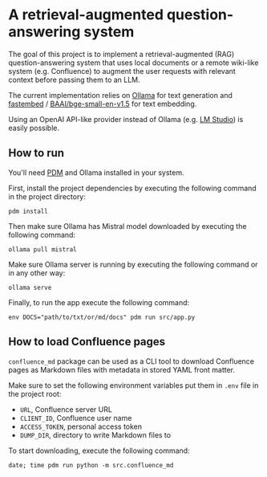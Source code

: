 # A retrieval-augmented question-answering system

The goal of this project is to implement a retrieval-augmented (RAG) question-answering system that uses local documents or a remote wiki-like system (e.g. Confluence) to augment the user requests with relevant context before passing them to an LLM.

The current implementation relies on [Ollama](https://github.com/jmorganca/ollama) for text generation and [fastembed](https://github.com/qdrant/fastembed) / [BAAI/bge-small-en-v1.5](https://huggingface.co/BAAI/bge-small-en-v1.5) for text embedding.

Using an OpenAI API-like provider instead of Ollama (e.g. [LM Studio](https://lmstudio.ai/)) is easily possible.

## How to run

You'll need [PDM](https://github.com/pdm-project/pdm) and Ollama installed in your system.

First, install the project dependencies by executing the following command in the project directory:

```
pdm install
```

Then make sure Ollama has Mistral model downloaded by executing the following command:

```
ollama pull mistral
```

Make sure Ollama server is running by executing the following command or in any other way:

```
ollama serve
```

Finally, to run the app execute the following command:

```
env DOCS="path/to/txt/or/md/docs" pdm run src/app.py
```

## How to load Confluence pages

`confluence_md` package can be used as a CLI tool to download Confluence pages as Markdown files with metadata in stored YAML front matter.

Make sure to set the following environment variables put them in `.env` file in the project root:

- `URL`, Confluence server URL
- `CLIENT_ID`, Confluence user name
- `ACCESS_TOKEN`, personal access token
- `DUMP_DIR`, directory to write Markdown files to

To start downloading, execute the following command:

```
date; time pdm run python -m src.confluence_md
```
